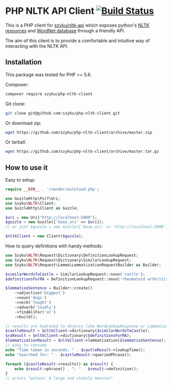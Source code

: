 # PHP NLTK API Client [![Build Status](https://travis-ci.org/szyku/php-nltk-client.svg?branch=master)](https://travis-ci.org/szyku/php-nltk-client)

This is a PHP client for [szyku/nltk-api](https://github.com/szyku/nltk-api) which exposes python's [NLTK resources](http://www.nltk.org/) and [WordNet database](https://wordnet.princeton.edu/) through a friendly API.

The aim of this client is to provide a comfortable and intuitive way of interacting with the NLTK API.

## Installation

This package was tested for PHP >= 5.6.

Composer:
```bash
composer require szyku/php-nltk-client
```

Git clone:
```bash
git clone git@github.com:szyku/php-nltk-client.git
```

Or download zip:
```bash
wget https://github.com/szyku/php-nltk-client/archive/master.zip 
```

Or tarball:

```bash
wget https://github.com/szyku/php-nltk-client/archive/master.tar.gz
```

## How to use it

Easy to setup:

```php
require __DIR__ . '/vendor/autoload.php';

use GuzzleHttp\Psr7\Uri;
use Szyku\NLTK\Client;
use GuzzleHttp\Client as Guzzle;

$uri = new Uri("http://localhost:5000");
$guzzle = new Guzzle(['base_uri' => $uri]);
// or just $guzzle = new Guzzle(['base_uri' => 'http://localhost:5000']);

$nltkClient = new Client($guzzle);
```

How to query definitions with handy methods:

```php
use Szyku\NLTK\Request\Dictionary\DefinitionLookupRequest;
use Szyku\NLTK\Request\Dictionary\SimilarLookupRequest;
use Szyku\NLTK\Request\Lemma\LemmatizationRequestBuilder as Builder;

$similarWordsToCastle = SimilarLookupRequest::noun('castle');
$definitionsForRA = DefinitionLookupRequest::noun('rheumatoid arthritis');

$lemmatizeSentence = Builder::create()
    ->adjective('biggest')
    ->noun('dogs')
    ->verb('fought')
    ->adverb('loudly')
    ->findAllFor('at')
    ->build();

// results are hydrated to objects like WordLookupResponse or LemmatizationResponse
$castleResult = $nltkClient->dictionary($similarWordsToCastle);
$raResult = $nltkClient->dictionary($definitionsForRA);
$lemmatizationResult = $nltkClient->lemmatization($lemmatizeSentence);
// easy to consume
echo "Time taken in seconds: " . $castleResult->lookupTime();
echo "Searched for: " . $castleResult->queriedPhrase();

foreach ($castleResult->results() as $result) {
    echo $result->phrase() . ": " . $result->definition();
}
// prints "palace: A large and stately mansion"
```
